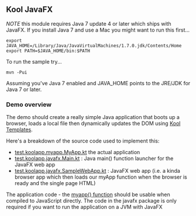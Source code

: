 ## Kool JavaFX

*NOTE* this module requires Java 7 update 4 or later which ships with JavaFX. If you install Java 7 and use a Mac you might want to run this first...

    export JAVA_HOME=/Library/Java/JavaVirtualMachines/1.7.0.jdk/Contents/Home
    export PATH=$JAVA_HOME/bin:$PATH

To run the sample try...

    mvn -Pui

Assuming you've Java 7 enabled and JAVA_HOME points to the JRE/JDK for Java 7 or later.

### Demo overview

The demo should create a really simple Java application that boots up a browser, loads a local file then dynamically updates the DOM using [Kool Templates](http://koolapp.org/templates.html).

Here's a breakdown of the source code used to implement this:

* [test.koolapp.myapp.MyApp.kt](https://github.com/koolapp/koolapp/blob/master/koolapp-javafx/src/test/kotlin/test/koolapp/myapp/MyApp.kt) the actual application
* [test.koolapp.javafx.Main.kt](https://github.com/koolapp/koolapp/blob/master/koolapp-javafx/src/test/kotlin/test/koolapp/javafx/Main.kt) : Java main() function launcher for the JavaFX web app
* [test.koolapp.javafx.SampleWebApp.kt](https://github.com/koolapp/koolapp/blob/master/koolapp-javafx/src/test/kotlin/test/koolapp/javafx/SampleWebApp.kt) : JavaFX web app (i.e. a kinda browser app which then loads our myApp function when the browser is ready and the single page HTML)

The application code - the [myapp() function](https://github.com/koolapp/koolapp/blob/master/koolapp-javafx/src/test/kotlin/test/koolapp/myapp/MyApp.kt) should be usable when compiled to JavaScript directly. The code in the javafx package is only required if you want to run the application on a JVM with JavaFX